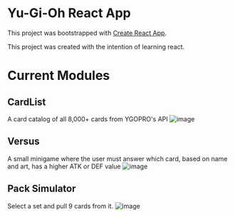 # Yu-Gi-Oh React App

This project was bootstrapped with [Create React App](https://github.com/facebook/create-react-app).

This project was created with the intention of learning react.

# Current Modules

## CardList

A card catalog of all 8,000+ cards from YGOPRO's API
![image](https://github.com/abrahamc72/ygoinfo-app/assets/52030144/c1d3a6f7-78b7-4a3a-ae38-6177adae6ffc)

## Versus

A small minigame where the user must answer which card, based on name and art, has a higher ATK or DEF value
![image](https://github.com/abrahamc72/ygoinfo-app/assets/52030144/4c92c09f-627b-4b15-bd4a-969c601e8621)

## Pack Simulator

Select a set and pull 9 cards from it.
![image](https://github.com/abrahamc72/ygoinfo-app/assets/52030144/1fb14291-0efc-493a-8276-535f360a3727)
